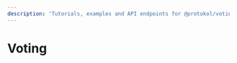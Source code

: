```yaml
---
description: 'Tutorials, examples and API endpoints for @protokol/voting repository.'
---
```


# Voting

